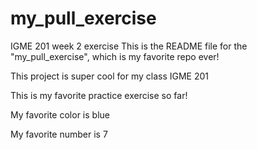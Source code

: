 # my_pull_exercise
IGME 201 week 2 exercise 
This is the README file for the "my_pull_exercise", which is my favorite repo ever!

This project is super cool
for my class IGME 201

This is my favorite practice exercise so far!

My favorite color is blue

My favorite number is 7
